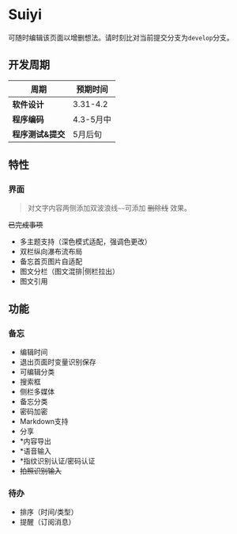 # Suiyi

可随时编辑该页面以增删想法。请时刻比对当前提交分支为`develop`分支。

## 开发周期

|周期|预期时间|
|-|-|
|**软件设计**|3.31-4.2|
|**程序编码**|4.3-5月中|
|**程序测试&提交**|5月后旬|

## 特性

### 界面

>对文字内容两侧添加双波浪线`~~`可添加 ~~删除线~~ 效果。

~~已完成事项~~

- 多主题支持（深色模式适配，强调色更改）
- 双栏纵向瀑布流布局
- 备忘首页图片自适配
- 图文分栏（图文混排|侧栏拉出）
- 图文引用

## 功能

### 备忘
- 编辑时间
- 退出页面时变量识别保存
- 可编辑分类
- 搜索框
- 侧栏多媒体
- 备忘分类
- 密码加密
- Markdown支持
- 分享
- *内容导出
- *语音输入
- *指纹识别认证/密码认证
- ~~拍照识别输入~~

### 待办
- 排序（时间/类型）
- 提醒（订阅消息）